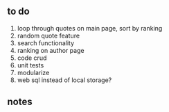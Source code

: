 ## to do

1. loop through quotes on main page, sort by ranking
2. random quote feature
3. search functionality
4. ranking on author page
5. code crud
6. unit tests
7. modularize
8. web sql instead of local storage?

## notes



